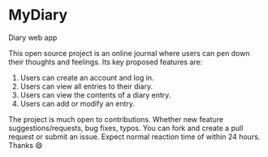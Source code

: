 # MyDiary
Diary web app

This open source project is an online journal where users can pen down their thoughts and feelings.
Its key proposed features are:
1. Users can create an account and log in.
2. Users can view all entries to their diary.
3. Users can view the contents of a diary entry.
4. Users can add or modify an entry.

The project is much open to contributions. Whether new feature suggestions/requests, bug fixes, typos. You can fork and create a pull request or submit an issue. Expect normal reaction time of within 24 hours. Thanks :smile:
